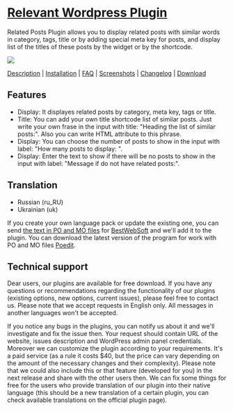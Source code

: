 <a href="http://bestwebsoft.com/plugin/related-posts-plugin/" target=_blank>Relevant Wordpress Plugin</a>
=========================

Related Posts Plugin allows you to display related posts with similar words in category, tags, title or by adding special meta key for posts, and display list of the titles of these posts by the widget or by the shortcode.

<img src="http://bestwebsoft.com/wp-content/uploads/2013/10/related-posts-plugin1.jpg" />

<a href="http://bestwebsoft.com/plugin/related-posts-plugin/#description" target=_blank>Description</a> | 
<a href="http://bestwebsoft.com/plugin/related-posts-plugin/#installation" target=_blank>Installation</a> | 
<a href="http://bestwebsoft.com/plugin/related-posts-plugin/#faq" target=_blank>FAQ</a> | 
<a href="http://bestwebsoft.com/plugin/related-posts-plugin/#screenshots" target=_blank>Screenshots</a> | 
<a href="http://bestwebsoft.com/plugin/related-posts-plugin/#changelog" target=_blank>Changelog</a> | 
<a href="http://bestwebsoft.com/plugin/related-posts-plugin/#download" target=_blank>Download</a>


Features
-----------------------------
* Display: It displayes related posts by category, meta key, tags or title.
* Title: You can add your own title shortcode list of similar posts. Just write your own frase in the input with title: "Heading the list of similar posts:". Also you can write HTML attribute to this phrase.
* Display: You can choose the number of posts to show in the input with label: "How many posts to display: ".
* Display: Enter the text to show if there will be no posts to show in the input with label: "Message if do not have related posts:".


Translation
-----------------------------
* Russian (ru_RU)
* Ukrainian (uk)

If you create your own language pack or update the existing one, you can send <a href="http://codex.wordpress.org/Translating_WordPress" target="_blank">the text in PO and MO files</a> for <a href="http://support.bestwebsoft.com" target="_blank">BestWebSoft</a> and we'll add it to the plugin. You can download the latest version of the program for work with PO and MO files <a href="http://www.poedit.net/download.php" target="_blank">Poedit</a>.


Technical support
-----------------------------
Dear users, our plugins are available for free download. If you have any questions or recommendations regarding the functionality of our plugins (existing options, new options, current issues), please feel free to contact us. Please note that we accept requests in English only. All messages in another languages won't be accepted.

If you notice any bugs in the plugins, you can notify us about it and we'll investigate and fix the issue then. Your request should contain URL of the website, issues description and WordPress admin panel credentials.
Moreover we can customize the plugin according to your requirements. It's a paid service (as a rule it costs $40, but the price can vary depending on the amount of the necessary changes and their complexity). Please note that we could also include this or that feature (developed for you) in the next release and share with the other users then. 
We can fix some things for free for the users who provide translation of our plugin into their native language (this should be a new translation of a certain plugin, you can check available translations on the official plugin page).
